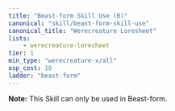 ```yaml
---
title: "Beast-form Skill Use (B)"
canonical: "skill/beast-form-skill-use"
canonical_title: "Werecreature Loresheet"
lists:
    - werecreature-loresheet
tier: 1
min_type: "werecreature-x/all"
osp_cost: 10
ladder: "beast-form"
---
```

**Note:** This Skill can only be used in Beast-form.